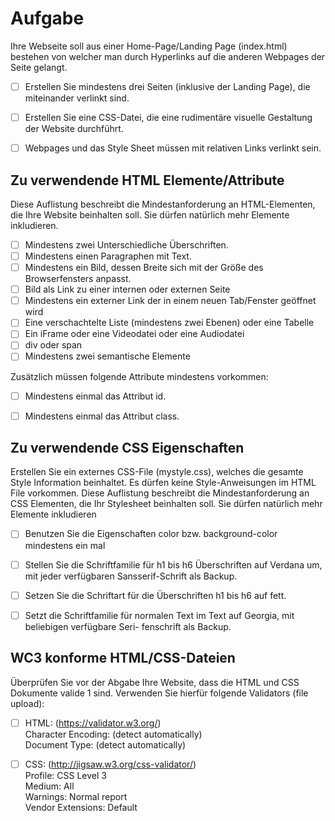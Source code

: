 # Aufgabe

Ihre Webseite soll aus einer Home-Page/Landing Page (index.html) bestehen von welcher man durch
Hyperlinks auf die anderen Webpages der Seite gelangt.

- [ ] Erstellen Sie mindestens drei Seiten (inklusive der Landing Page), die miteinander verlinkt sind.
- [ ] Erstellen Sie eine CSS-Datei, die eine rudimentäre visuelle Gestaltung der Website durchführt.
- [ ] Webpages und das Style Sheet müssen mit relativen Links verlinkt sein.


## Zu verwendende HTML Elemente/Attribute

Diese Auflistung beschreibt die Mindestanforderung an HTML-Elementen, die Ihre Website beinhalten
soll. Sie dürfen natürlich mehr Elemente inkludieren.

- [ ] Mindestens zwei Unterschiedliche Überschriften.
- [ ] Mindestens einen Paragraphen mit Text.
- [ ] Mindestens ein Bild, dessen Breite sich mit der Größe des Browserfensters anpasst.
- [ ] Bild als Link zu einer internen oder externen Seite
- [ ] Mindestens ein externer Link der in einem neuen Tab/Fenster geöffnet wird
- [ ] Eine verschachtelte Liste (mindestens zwei Ebenen) oder eine Tabelle
- [ ] Ein iFrame oder eine Videodatei oder eine Audiodatei
- [ ] div oder span
- [ ] Mindestens zwei semantische Elemente

Zusätzlich müssen folgende Attribute mindestens vorkommen:
- [ ] Mindestens einmal das Attribut id.
- [ ] Mindestens einmal das Attribut class.


## Zu verwendende CSS Eigenschaften

Erstellen Sie ein externes CSS-File (mystyle.css), welches die gesamte Style Information beinhaltet.
Es dürfen keine Style-Anweisungen im HTML File vorkommen.
Diese Auflistung beschreibt die Mindestanforderung an CSS Elementen, die Ihr Stylesheet beinhalten
soll. Sie dürfen natürlich mehr Elemente inkludieren
- [ ] Benutzen Sie die Eigenschaften color bzw. background-color mindestens ein mal
- [ ] Stellen Sie die Schriftfamilie für h1 bis h6 Überschriften auf Verdana um, mit jeder verfügbaren Sansserif-Schrift als Backup.
- [ ] Setzen Sie die Schriftart für die Überschriften h1 bis h6 auf fett.
- [ ] Setzt die Schriftfamilie für normalen Text im Text auf Georgia, mit beliebigen verfügbare Seri-
fenschrift als Backup.


## WC3 konforme HTML/CSS-Dateien

Überprüfen Sie vor der Abgabe Ihre Website, dass die HTML und CSS Dokumente valide 1 sind.
Verwenden Sie hierfür folgende Validators (file upload):
- [ ] HTML: (https://validator.w3.org/)  
Character Encoding: (detect automatically)\
Document Type: (detect automatically)

- [ ] CSS: (http://jigsaw.w3.org/css-validator/)  
Profile: CSS Level 3\
Medium: All\
Warnings: Normal report\
Vendor Extensions: Default
